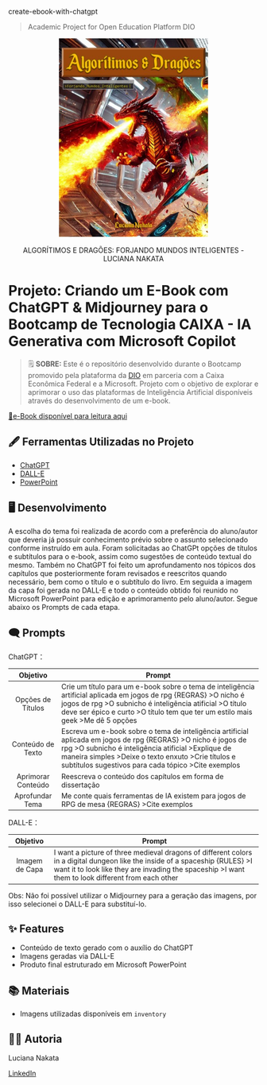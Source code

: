 create-ebook-with-chatgpt
> Academic Project for Open Education Platform DIO 

<p align="center">
<img 
    src="./inventory/capa_ebook_reduzida.jpg"
    width="300"
/>
</p>

<p align="center">
ALGORÍTIMOS E DRAGÕES: FORJANDO MUNDOS INTELIGENTES -LUCIANA NAKATA
</p>


# Projeto: Criando um E-Book com ChatGPT & Midjourney para o Bootcamp de Tecnologia CAIXA - IA Generativa com Microsoft Copilot


 > 🗒️ **SOBRE:** Este é o repositório desenvolvido durante o Bootcamp promovido pela plataforma da [DIO](https://dio.me) em parceria com a Caixa Econômica Federal e a Microsoft. Projeto com o objetivo de explorar e aprimorar o uso das plataformas de Inteligência Artificial disponíveis através do desenvolvimento de um e-book. 

<a href="https://github.com/lsnakata/create-ebook-with-chatgpt/blob/main/E-book_Desafio_DIO.pdf" title="View PDF Now"> 📕e-Book disponível para leitura aqui</a>


## 🖋️ Ferramentas Utilizadas no Projeto

- [ChatGPT](https://chat.openai.com/) 
- [DALL-E](https://openai.com/index/dall-e/)
- [PowerPoint](https://www.microsoft.com/en/microsoft-365/powerpoint)


## 🖥️ Desenvolvimento 

A escolha do tema foi realizada de acordo com a preferência do aluno/autor que deveria já possuir conhecimento prévio sobre o assunto selecionado conforme instruído em aula. 
Foram solicitadas ao ChatGPt opções de títulos e subtítulos para o e-book, assim como sugestões de conteúdo textual do mesmo. 
Também no ChatGPT foi feito um aprofundamento nos tópicos dos capítulos que posteriormente foram revisados e reescritos quando necessário, bem como o título e o subtítulo do livro. 
Em seguida a imagem da capa foi gerada no DALL-E e todo o conteúdo obtido foi reunido no Microsoft PowerPoint para edição e aprimoramento pelo aluno/autor.
Segue abaixo os Prompts de cada etapa. 


## 🗨️ Prompts

ChatGPT：

|      Objetivo     | Prompt                                                                                                                                                                                                                                                                                                              |
|     :------:      | ------------------------------------------------------------------------------------------------------------------------------------------------------------------------------------------------------------------------------------------------------------------------------------------------------------------- |
| Opções de Títulos  | Crie um título para um e-book sobre o tema de inteligência artificial aplicada em jogos de rpg {REGRAS} >O nicho é jogos de rpg >O subnicho é inteligência atificial >O título deve ser épico e curto >O título tem que ter um estilo mais geek >Me dê 5 opções                                           |
| Conteúdo de Texto  | Escreva um e-book sobre o tema de inteligência artificial aplicada em jogos de rpg {REGRAS} >O nicho é jogos de rpg >O subnicho é inteligência atificial >Explique de maneira simples >Deixe o texto enxuto >Crie títulos e subtítulos sugestivos para cada tópico >Cite exemplos                          |
| Aprimorar Conteúdo | Reescreva o conteúdo dos capítulos em forma de dissertação                                                                           |
|  Aprofundar Tema   | Me conte quais ferramentas de IA existem para jogos de RPG de mesa {REGRAS} >Cite exemplos                                           |

DALL-E：

|     Objetivo     | Prompt                                                                                 |
|      :----:      | -------------------------------------------------------------------------------------- |
|  Imagem de Capa  | I want a picture of three medieval dragons of different colors in a digital dungeon like the inside of a spaceship {RULES} >I want it to look like they are invading the spaceship >I want them to look different from each other                                   |

Obs: Não foi possível utilizar o Midjourney para a geração das imagens, por isso selecionei o DALL-E para substituí-lo.


## ✨ Features

- Conteúdo de texto gerado com o auxílio do ChatGPT
- Imagens geradas via DALL-E
- Produto final estruturado em Microsoft PowerPoint
  

## 📚 Materiais

- Imagens utilizadas disponíveis em `inventory`


## 👨‍💻 Autoria

Luciana Nakata
 <p> <a href="www.linkedin.com/in/luciana-nakata-43397b86">LinkedIn</a> </p>
&nbsp;
